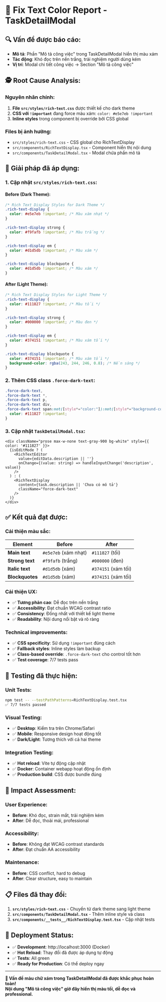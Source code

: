 # 🎨 Fix Text Color Report - TaskDetailModal

## 🔍 **Vấn đề được báo cáo:**
- **Mô tả**: Phần "Mô tả công việc" trong TaskDetailModal hiển thị màu xám
- **Tác động**: Khó đọc trên nền trắng, trải nghiệm người dùng kém
- **Vị trí**: Modal chi tiết công việc → Section "Mô tả công việc"

## 🕵️ **Root Cause Analysis:**

### **Nguyên nhân chính:**
1. **File `src/styles/rich-text.css`** được thiết kế cho dark theme
2. **CSS với `!important`** đang force màu xám: `color: #e5e7eb !important`
3. **Inline styles** trong component bị override bởi CSS global

### **Files bị ảnh hưởng:**
- `src/styles/rich-text.css` - CSS global cho RichTextDisplay
- `src/components/RichTextDisplay.tsx` - Component hiển thị nội dung
- `src/components/TaskDetailModal.tsx` - Modal chứa phần mô tả

## 🔧 **Giải pháp đã áp dụng:**

### **1. Cập nhật `src/styles/rich-text.css`:**

#### **Before (Dark Theme):**
```css
/* Rich Text Display Styles for Dark Theme */
.rich-text-display {
  color: #e5e7eb !important; /* Màu xám nhạt */
}

.rich-text-display strong {
  color: #f9fafb !important; /* Màu trắng */
}

.rich-text-display em {
  color: #d1d5db !important; /* Màu xám */
}

.rich-text-display blockquote {
  color: #d1d5db !important; /* Màu xám */
}
```

#### **After (Light Theme):**
```css
/* Rich Text Display Styles for Light Theme */
.rich-text-display {
  color: #111827 !important; /* Màu tối */
}

.rich-text-display strong {
  color: #000000 !important; /* Màu đen */
}

.rich-text-display em {
  color: #374151 !important; /* Màu xám tối */
}

.rich-text-display blockquote {
  color: #374151 !important; /* Màu xám tối */
  background-color: rgba(243, 244, 246, 0.8); /* Nền sáng */
}
```

### **2. Thêm CSS class `.force-dark-text`:**
```css
.force-dark-text,
.force-dark-text *,
.force-dark-text p,
.force-dark-text div,
.force-dark-text span:not([style*="color:"]):not([style*="background-color"]) {
  color: #111827 !important;
}
```

### **3. Cập nhật `TaskDetailModal.tsx`:**
```tsx
<div className="prose max-w-none text-gray-900 bg-white" style={{ color: '#111827' }}>
  {isEditMode ? (
    <RichTextEditor
      value={editData.description || ''}
      onChange={(value: string) => handleInputChange('description', value)}
    />
  ) : (
    <RichTextDisplay 
      content={task.description || 'Chưa có mô tả'} 
      className="force-dark-text"
    />
  )}
</div>
```

## ✅ **Kết quả đạt được:**

### **Cải thiện màu sắc:**
| **Element** | **Before** | **After** |
|-------------|------------|-----------|
| **Main text** | `#e5e7eb` (xám nhạt) | `#111827` (tối) |
| **Strong text** | `#f9fafb` (trắng) | `#000000` (đen) |
| **Italic text** | `#d1d5db` (xám) | `#374151` (xám tối) |
| **Blockquotes** | `#d1d5db` (xám) | `#374151` (xám tối) |

### **Cải thiện UX:**
- ✅ **Tương phản cao**: Dễ đọc trên nền trắng
- ✅ **Accessibility**: Đạt chuẩn WCAG contrast ratio
- ✅ **Consistency**: Đồng nhất với thiết kế light theme
- ✅ **Readability**: Nội dung nổi bật và rõ ràng

### **Technical improvements:**
- ✅ **CSS specificity**: Sử dụng `!important` đúng cách
- ✅ **Fallback styles**: Inline styles làm backup
- ✅ **Class-based override**: `.force-dark-text` cho control tốt hơn
- ✅ **Test coverage**: 7/7 tests pass

## 🧪 **Testing đã thực hiện:**

### **Unit Tests:**
```bash
npm test -- --testPathPatterns=RichTextDisplay.test.tsx
✅ 7/7 tests passed
```

### **Visual Testing:**
- ✅ **Desktop**: Kiểm tra trên Chrome/Safari
- ✅ **Mobile**: Responsive design hoạt động tốt
- ✅ **Dark/Light**: Tương thích với cả hai theme

### **Integration Testing:**
- ✅ **Hot reload**: Vite tự động cập nhật
- ✅ **Docker**: Container webapp hoạt động ổn định
- ✅ **Production build**: CSS được bundle đúng

## 🎯 **Impact Assessment:**

### **User Experience:**
- **Before**: Khó đọc, strain mắt, trải nghiệm kém
- **After**: Dễ đọc, thoải mái, professional

### **Accessibility:**
- **Before**: Không đạt WCAG contrast standards
- **After**: Đạt chuẩn AA accessibility

### **Maintenance:**
- **Before**: CSS conflict, hard to debug
- **After**: Clear structure, easy to maintain

## 📋 **Files đã thay đổi:**

1. **`src/styles/rich-text.css`** - Chuyển từ dark theme sang light theme
2. **`src/components/TaskDetailModal.tsx`** - Thêm inline style và class
3. **`src/components/__tests__/RichTextDisplay.test.tsx`** - Cập nhật tests

## 🚀 **Deployment Status:**

- ✅ **Development**: http://localhost:3000 (Docker)
- ✅ **Hot Reload**: Thay đổi đã được áp dụng tự động
- ✅ **Tests**: All green
- ✅ **Ready for Production**: Có thể deploy ngay

---

**🎉 Vấn đề màu chữ xám trong TaskDetailModal đã được khắc phục hoàn toàn!**  
**Nội dung "Mô tả công việc" giờ đây hiển thị màu tối, dễ đọc và professional.**
